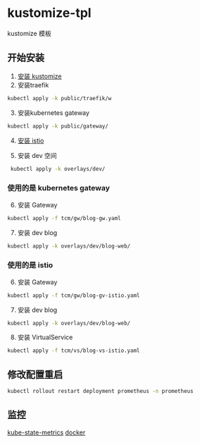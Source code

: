 # kustomize-tpl
kustomize 模板


## 开始安装
1. [安装 kustomize](docs/安装/kustomize/install.md)
2. 安装traefik

```sh
kubectl apply -k public/traefik/w
```
3. 安装kubernetes gateway

```sh
kubectl apply -k public/gateway/
```
4. [安装 istio](docs/安装/istio/install.md)

5. 安装 dev 空间

```sh
 kubectl apply -k overlays/dev/
```

### 使用的是 kubernetes gateway
6. 安装 Gateway
```sh
kubectl apply -f tcm/gw/blog-gw.yaml
```
7. 安装 dev blog

```sh
kubectl apply -k overlays/dev/blog-web/
```


### 使用的是 istio

6. 安装 Gateway

```sh
kubectl apply -f tcm/gw/blog-gv-istio.yaml
```

7. 安装 dev blog

```sh
kubectl apply -k overlays/dev/blog-web/
```

8. 安装 VirtualService

```sh
kubectl apply -f tcm/vs/blog-vs-istio.yaml
```


## 修改配置重启

```sh
kubectl rollout restart deployment prometheus -n prometheus
```

## 监控 
[kube-state-metrics](https://github.com/kubernetes/kube-state-metrics)
[docker ](https://hub.docker.com/r/bitnami/kube-state-metrics/tags)